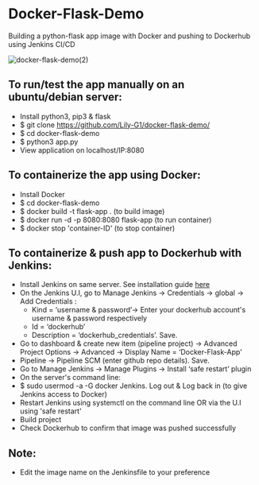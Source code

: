 # Docker-Flask-Demo  
Building a python-flask app image with Docker and pushing to Dockerhub using Jenkins CI/CD  

![docker-flask-demo(2)](https://github.com/Lily-G1/docker-flask-demo/assets/104821662/1cb2cbdd-a345-421f-be63-9d4b4fd250c8)


## To run/test the app manually on an ubuntu/debian server:  
- Install python3, pip3 & flask  
- $ git clone https://github.com/Lily-G1/docker-flask-demo/  
- $ cd docker-flask-demo  
- $ python3 app.py  
- View application on localhost/IP:8080

## To containerize the app using Docker:  
- Install Docker  
- $ cd docker-flask-demo  
- $ docker build -t flask-app . (to build image)  
- $ docker run -d -p 8080:8080 flask-app (to run container)  
- $ docker stop 'container-ID' (to stop container)  

## To containerize & push app to Dockerhub with Jenkins:  
- Install Jenkins on same server. See installation guide [here](https://www.jenkins.io/doc/book/installing/linux/#debianubuntu)  
- On the Jenkins U.I, go to Manage Jenkins -> Credentials -> global -> Add Credentials :
  - Kind = ‘username & password’-> Enter your dockerhub account's username & password respectively  
  - Id = ‘dockerhub’  
  - Description = ‘dockerhub_credentials’. Save.  
- Go to dashboard & create new item (pipeline project) -> Advanced Project Options -> Advanced -> Display Name = ‘Docker-Flask-App’  
- Pipeline -> Pipeline SCM (enter github repo details). Save.  
- Go to Manage Jenkins -> Manage Plugins -> Install ‘safe restart’ plugin  
- On the server's command line:  
 - $ sudo usermod -a -G docker Jenkins. Log out & Log back in   (to give Jenkins access to Docker)  
- Restart Jenkins using systemctl on the command line OR via the U.I using 'safe restart'  
- Build project  
- Check Dockerhub to confirm that image was pushed successfully  

## Note:  
- Edit the image name on the Jenkinsfile to your preference  
